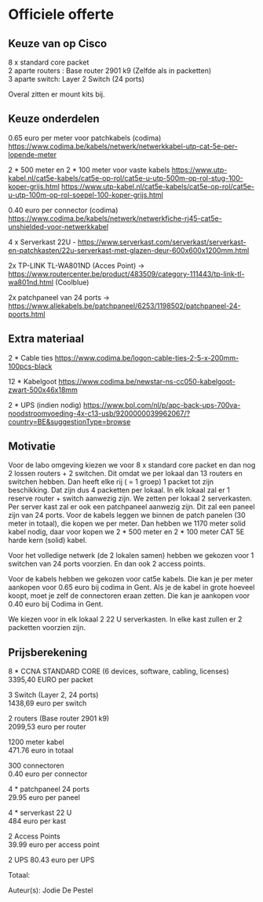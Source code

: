 # Officiele offerte 


## Keuze van op Cisco 

8 x standard core packet   
2 aparte routers : Base router 2901 k9 (Zelfde als in packetten)  
3 aparte switch: Layer 2 Switch (24 ports)

Overal zitten er mount kits bij. 

## Keuze onderdelen 

0.65 euro per meter voor patchkabels  (codima) https://www.codima.be/kabels/netwerk/netwerkkabel-utp-cat-5e-per-lopende-meter

2 * 500 meter en 2 * 100 meter voor vaste kabels 
https://www.utp-kabel.nl/cat5e-kabels/cat5e-op-rol/cat5e-u-utp-500m-op-rol-stug-100-koper-grijs.html
https://www.utp-kabel.nl/cat5e-kabels/cat5e-op-rol/cat5e-u-utp-100m-op-rol-soepel-100-koper-grijs.html

0.40 euro per connector (codima) https://www.codima.be/kabels/netwerk/netwerkfiche-rj45-cat5e-unshielded-voor-netwerkkabel

4 x Serverkast 22U - https://www.serverkast.com/serverkast/serverkast-en-patchkasten/22u-serverkast-met-glazen-deur-600x600x1200mm.html

2x TP-LINK TL-WA801ND (Acces Point) -> https://www.routercenter.be/product/483509/category-111443/tp-link-tl-wa801nd.html (Coolblue)

2x patchpaneel van 24 ports -> https://www.allekabels.be/patchpaneel/6253/1198502/patchpaneel-24-poorts.html

## Extra materiaal

2 * Cable ties
https://www.codima.be/logon-cable-ties-2-5-x-200mm-100pcs-black

12 * Kabelgoot
https://www.codima.be/newstar-ns-cc050-kabelgoot-zwart-500x46x18mm

2 * UPS (indien nodig) 
https://www.bol.com/nl/p/apc-back-ups-700va-noodstroomvoeding-4x-c13-usb/9200000039962067/?country=BE&suggestionType=browse

## Motivatie 
Voor de labo omgeving kiezen we voor 8 x standard core packet en dan nog 2 lossen routers + 2 switchen. 
Dit omdat we per lokaal dan 13 routers en switchen hebben. Dan heeft elke rij ( = 1 groep) 1 packet tot zijn beschikking. 
Dat zijn dus 4 packetten per lokaal. In elk lokaal zal er 1 reserve router + switch aanwezig zijn. 
We zetten per lokaal 2 serverkasten. 
Per server kast zal er ook een patchpaneel aanwezig zijn. Dit zal een paneel zijn van 24 ports. 
Voor de kabels leggen we binnen de patch panelen (30 meter in totaal), die kopen we per meter. 
Dan hebben we 1170 meter solid kabel nodig, daar voor kopen we 2 * 500 meter en 2 * 100 meter CAT 5E harde kern (solid) kabel. 

Voor het volledige netwerk (de 2 lokalen samen) hebben we gekozen voor 1 switchen van 24 ports voorzien.
En dan ook 2 access points. 

Voor de kabels hebben we gekozen voor cat5e kabels. Die kan je per meter aankopen voor 0.65 euro bij codima in Gent. 
Als je de kabel in grote hoeveel koopt, moet je zelf de connectoren eraan zetten. Die kan je aankopen voor 0.40 euro bij Codima in Gent. 

We kiezen voor in elk lokaal 2 22 U serverkasten. In elke kast zullen er 2 packetten voorzien zijn. 

## Prijsberekening 

8 * CCNA STANDARD CORE (6 devices, software, cabling, licenses)   
  3395,40 EURO per packet 

3 Switch (Layer 2, 24 ports)   
    1438,69 euro per switch 
    
2 routers (Base router 2901 k9)   
2099,53 euro per router
 
1200 meter kabel   
471.76 euro in totaal

300 connectoren   
0.40 euro per connector 

4 * patchpaneel 24 ports   
29.95 euro per paneel 

4 * serverkast 22 U   
484 euro per kast 

2 Access Points   
39.99 euro per access point 

2 UPS 
80.43 euro per UPS 

Totaal: 


Auteur(s): Jodie De Pestel 
